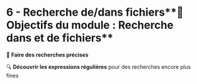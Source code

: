 # 6 - Recherche de/dans fichiers**🎯 Objectifs du module : Recherche dans et de fichiers**

📌 **Faire des recherches précises**

🔍 **Découvrir les expressions régulières** pour des recherches encore plus fines
